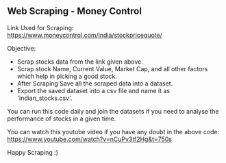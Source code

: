 ## Web Scraping - Money Control

Link Used for Scraping: https://www.moneycontrol.com/india/stockpricequote/

Objective:
 - Scrap stocks data from the link given above.
 - Scrap stock Name, Current Value, Market Cap, and all other factors which help in picking a good stock.
 - After Scraping Save all the scraped data into a dataset.
 - Export the saved dataset into a csv file and name it as 'indian_stocks.csv'.

You can run this code daily and join the datasets if you need to analyse the performance of stocks in a given time.

You can watch this youtube video if you have any doubt in the above code: https://www.youtube.com/watch?v=nCuPv3tf2Hg&t=750s

Happy Scraping :)
